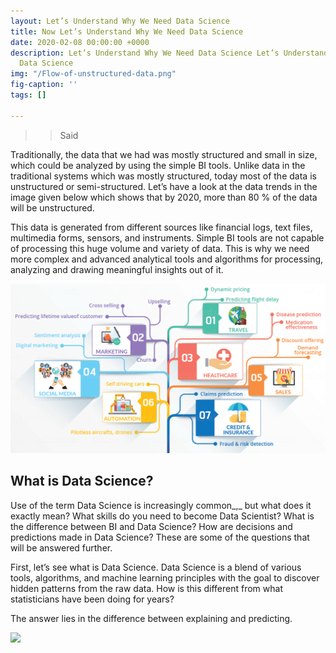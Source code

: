 ```yaml
---
layout: Let’s Understand Why We Need Data Science
title: Now Let’s Understand Why We Need Data Science
date: 2020-02-08 00:00:00 +0000
description: Let’s Understand Why We Need Data Science Let’s Understand Why We Need
  Data Science
img: "/Flow-of-unstructured-data.png"
fig-caption: ''
tags: []

---
```

> > Said

Traditionally, the data that we had was mostly structured and small in size, which could be analyzed by using the simple BI tools. Unlike data in the traditional systems which was mostly structured, today most of the data is unstructured or semi-structured. Let’s have a look at the data trends in the image given below which shows that by 2020, more than 80 % of the data will be unstructured.

This data is generated from different sources like financial logs, text files, multimedia forms, sensors, and instruments. Simple BI tools are not capable of processing this huge volume and variety of data. This is why we need more complex and advanced analytical tools and algorithms for processing, analyzing and drawing meaningful insights out of it.

![](assets/img/Data-Science-use-cases.png)

## **What is Data Science?**

Use of the term Data Science is increasingly common_,_ but what does it exactly mean? What skills do you need to become Data Scientist? What is the difference between BI and Data Science? How are decisions and predictions made in Data Science? These are some of the questions that will be answered further.

First, let’s see what is Data Science. Data Science is a blend of various tools, algorithms, and machine learning principles with the goal to discover hidden patterns from the raw data. How is this different from what statisticians have been doing for years?

The answer lies in the difference between explaining and predicting.

![](https://d2h0cx97tjks2p.cloudfront.net/blogs/wp-content/uploads/sites/2/2019/04/Data-Science-Applications-01.jpg)